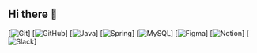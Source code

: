 ## Hi there 👋

[![Git](https://img.shields.io/badge/Git-F05032?style=for-the-badge&logo=git&logoColor=white)]
[![GitHub](https://img.shields.io/badge/GitHub-181717?style=for-the-badge&logo=github&logoColor=white)]
[![Java](https://img.shields.io/badge/Java-007396?style=for-the-badge&logo=java&logoColor=white)]
[![Spring](https://img.shields.io/badge/Spring-6DB33F?style=for-the-badge&logo=spring&logoColor=white)]
[![MySQL](https://img.shields.io/badge/MySQL-4479A1?style=for-the-badge&logo=mysql&logoColor=white)]
[![Figma](https://img.shields.io/badge/Figma-F24E1E?style=for-the-badge&logo=figma&logoColor=white)]
[![Notion](https://img.shields.io/badge/Notion-000000?style=for-the-badge&logo=notion&logoColor=white)]
[![Slack](https://img.shields.io/badge/Slack-4A154B?style=for-the-badge&logo=slack&logoColor=white)]

